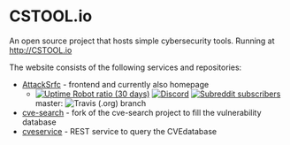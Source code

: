 # CSTOOL.io

An open source project that hosts simple cybersecurity tools. Running at http://CSTOOL.io

The website consists of the following services and repositories:
* [AttackSrfc](https://github.com/Agh42/attacksrfc) - frontend and currently also homepage
  * [![Uptime Robot ratio (30 days)](https://img.shields.io/uptimerobot/ratio/m783419130-f522a7c4e60c5abe0ae5318d)](https://stats.uptimerobot.com/RMwRDtvPLw)
[![Discord](https://img.shields.io/discord/653137568740933632)](https://discord.gg/5HWZufA)
[![Subreddit subscribers](https://img.shields.io/reddit/subreddit-subscribers/cstool_io?style=social)](https://www.reddit.com/r/cstool_io)
master: ![Travis (.org) branch](https://img.shields.io/travis/Agh42/attacksrfc/master)
* [cve-search](https://github.com/Agh42/cve-search) - fork of the cve-search project to fill the vulnerability database
* [cveservice](https://bitbucket.org/Agh42/cveservice/) - REST service to query the CVEdatabase
